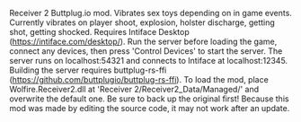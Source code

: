 Receiver 2 Buttplug.io mod. Vibrates sex toys depending on in game events. Currently vibrates on player shoot, explosion, holster discharge, getting shot, getting shocked. Requires Intiface Desktop (https://intiface.com/desktop/). Run the server before loading the game, connect any devices, then press 'Control Devices' to start the server. The server runs on localhost:54321 and connects to Intiface at localhost:12345. Building the server requires buttplug-rs-ffi (https://github.com/buttplugio/buttplug-rs-ffi). To load the mod, place Wolfire.Receiver2.dll at 'Receiver 2/Receiver2_Data/Managed/' and overwrite the default one. Be sure to back up the original first! Because this mod was made by editing the source code, it may not work after an update.
